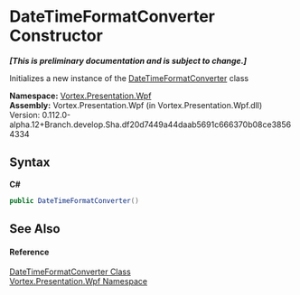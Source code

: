 # DateTimeFormatConverter Constructor 
 _**\[This is preliminary documentation and is subject to change.\]**_

Initializes a new instance of the <a href="T_Vortex_Presentation_Wpf_DateTimeFormatConverter.md">DateTimeFormatConverter</a> class

**Namespace:**&nbsp;<a href="N_Vortex_Presentation_Wpf.md">Vortex.Presentation.Wpf</a><br />**Assembly:**&nbsp;Vortex.Presentation.Wpf (in Vortex.Presentation.Wpf.dll) Version: 0.112.0-alpha.12+Branch.develop.Sha.df20d7449a44daab5691c666370b08ce38564334

## Syntax

**C#**<br />
``` C#
public DateTimeFormatConverter()
```


## See Also


#### Reference
<a href="T_Vortex_Presentation_Wpf_DateTimeFormatConverter.md">DateTimeFormatConverter Class</a><br /><a href="N_Vortex_Presentation_Wpf.md">Vortex.Presentation.Wpf Namespace</a><br />